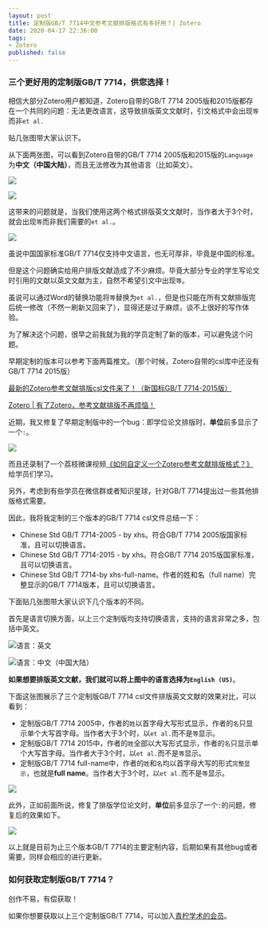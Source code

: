 ```yaml
---
layout: post
title: 定制版GB/T 7714中文参考文献排版格式有多好用？| Zotero
date: 2020-04-17 22:36:00
tags: 
- Zotero
published: false
---
```


### 三个更好用的定制版GB/T 7714，供您选择！

相信大部分Zotero用户都知道，Zotero自带的GB/T 7714 2005版和2015版都存在一个共同的问题：无法更改语言，这导致排版英文文献时，引文格式中会出现`等`而非`et al.`

贴几张图带大家认识下。

从下面两张图，可以看到Zotero自带的GB/T 7714 2005版和2015版的`Language`为**中文（中国大陆）**，而且无法修改为其他语言（比如英文）。

![](https://figurebed-iseex.oss-cn-hangzhou.aliyuncs.com/img/20200418083257.png)

![](https://figurebed-iseex.oss-cn-hangzhou.aliyuncs.com/img/20200419124651.png)

这带来的问题就是，当我们使用这两个格式排版英文文献时，当作者大于3个时，就会出现`等`而非我们需要的`et al.`。

![](https://figurebed-iseex.oss-cn-hangzhou.aliyuncs.com/img/20200418083725.png)

虽说中国国家标准GB/T 7714仅支持中文语言，也无可厚非，毕竟是中国的标准。

但是这个问题确实给用户排版文献造成了不少麻烦。毕竟大部分专业的学生写论文时引用的文献以英文文献为主，自然不希望引文中出现`等`。

虽说可以通过Word的替换功能将`等`替换为`et al.`，但是也只能在所有文献排版完后统一修改（不然一刷新又回来了），显得还是过于麻烦，谈不上很好的写作体验。

为了解决这个问题，很早之前我就为我的学员定制了新的版本，可以避免这个问题。

早期定制的版本可以参考下面两篇推文。（那个时候，Zotero自带的csl库中还没有GB/T 7714 2015版）

[最新的Zotero参考文献排版csl文件来了！（新国标GB/T 7714-2015版）](https://mp.weixin.qq.com/s/T-yIx8-LuA_HHNyTxSRtCw)

[Zotero \| 有了Zotero，参考文献排版不再烦恼！](https://mp.weixin.qq.com/s/FgxUmrGgLOglScllgeca2Q)

近期，我又修复了早期定制版中的一个bug：即学位论文排版时，**单位**前多显示了一个`:`。

![](https://figurebed-iseex.oss-cn-hangzhou.aliyuncs.com/img/20200418085244.png)

而且还录制了一个荔枝微课视频[《如何自定义一个Zotero参考文献排版格式？》](http://weike.fm/cmYhk45006)给学员们学习。

另外，考虑到有些学员在微信群或者知识星球，针对GB/T 7714提出过一些其他排版格式需要。

因此，我将我定制的三个版本的GB/T 7714 csl文件总结一下：

- Chinese Std GB/T 7714-2005 - by xhs。符合GB/T 7714 2005版国家标准，且可以切换语言。
- Chinese Std GB/T 7714-2015 - by xhs。符合GB/T 7714 2015版国家标准，且可以切换语言。
- Chinese Std GB/T 7714-by xhs-full-name。作者的姓和名（full name）完整显示的GB/T 7714版本，且可以切换语言。

下面贴几张图带大家认识下几个版本的不同。

首先是语言切换方面，以上三个定制版均支持切换语言，支持的语言非常之多，包括中英文。

![语言：英文](https://figurebed-iseex.oss-cn-hangzhou.aliyuncs.com/img/20200418090531.png)

![语言：中文（中国大陆）](https://figurebed-iseex.oss-cn-hangzhou.aliyuncs.com/img/20200418090719.png)

**如果想要排版英文文献，我们就可以将上图中的语言选择为`English (US)`**。

下面这张图展示了三个定制版GB/T 7714 csl文件排版英文文献的效果对比，可以看到：

- 定制版GB/T 7714 2005中，作者的`姓`以首字母大写形式显示，作者的`名`只显示单个大写首字母。当作者大于3个时，以`et al.`而不是`等`显示。
- 定制版GB/T 7714 2015中，作者的`姓`全部以大写形式显示，作者的`名`只显示单个大写首字母。当作者大于3个时，以`et al.`而不是`等`显示。
- 定制版GB/T 7714 full-name中，作者的`姓`和`名`均以首字母大写的形式`完整显示`，也就是**full name**。当作者大于3个时，以`et al.`而不是`等`显示。

![](https://figurebed-iseex.oss-cn-hangzhou.aliyuncs.com/img/20200418090023.png)

此外，正如前面所说，修复了排版学位论文时，**单位**前多显示了一个`:`的问题，修复后的效果如下。

![](https://figurebed-iseex.oss-cn-hangzhou.aliyuncs.com/img/20200418091635.png)

以上就是目前为止三个版本GB/T 7714的主要定制内容，后期如果有其他bug或者需要，同样会相应的进行更新。

### 如何获取定制版GB/T 7714？

创作不易，有偿获取！

如果你想要获取以上三个定制版GB/T 7714，可以加入[青柠学术的会员](https://mp.weixin.qq.com/s/qCtHNc8Vq4VPI0nyQtR85w)。

